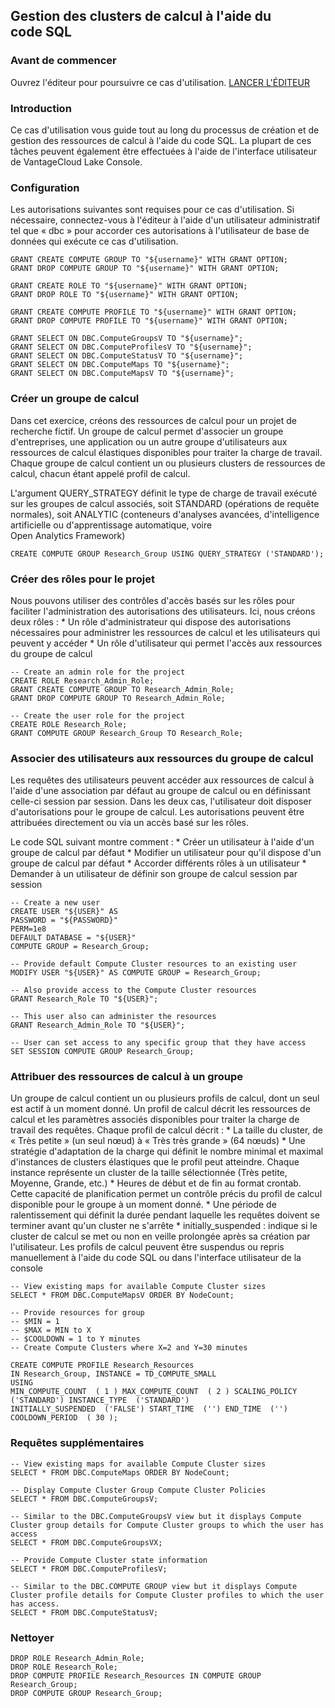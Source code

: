 Gestion des clusters de calcul à l'aide du code SQL
---------------------------------------------------

### Avant de commencer

Ouvrez l'éditeur pour poursuivre ce cas d'utilisation. [LANCER L'ÉDITEUR](#data=%7B%22navigateTo%22:%22editor%22%7D)

### Introduction

Ce cas d'utilisation vous guide tout au long du processus de création et de gestion des ressources de calcul à l'aide du code SQL. La plupart de ces tâches peuvent également être effectuées à l'aide de l'interface utilisateur de VantageCloud Lake Console.

### Configuration

Les autorisations suivantes sont requises pour ce cas d'utilisation. Si nécessaire, connectez-vous à l'éditeur à l'aide d'un utilisateur administratif tel que « dbc » pour accorder ces autorisations à l'utilisateur de base de données qui exécute ce cas d'utilisation.

``` sourceCode
GRANT CREATE COMPUTE GROUP TO "${username}" WITH GRANT OPTION;
GRANT DROP COMPUTE GROUP TO "${username}" WITH GRANT OPTION;

GRANT CREATE ROLE TO "${username}" WITH GRANT OPTION;
GRANT DROP ROLE TO "${username}" WITH GRANT OPTION;

GRANT CREATE COMPUTE PROFILE TO "${username}" WITH GRANT OPTION;
GRANT DROP COMPUTE PROFILE TO "${username}" WITH GRANT OPTION;

GRANT SELECT ON DBC.ComputeGroupsV TO "${username}";
GRANT SELECT ON DBC.ComputeProfilesV TO "${username}";
GRANT SELECT ON DBC.ComputeStatusV TO "${username}";
GRANT SELECT ON DBC.ComputeMaps TO "${username}";
GRANT SELECT ON DBC.ComputeMapsV TO "${username}";
```

### Créer un groupe de calcul

Dans cet exercice, créons des ressources de calcul pour un projet de recherche fictif. Un groupe de calcul permet d'associer un groupe d'entreprises, une application ou un autre groupe d'utilisateurs aux ressources de calcul élastiques disponibles pour traiter la charge de travail. Chaque groupe de calcul contient un ou plusieurs clusters de ressources de calcul, chacun étant appelé profil de calcul.

L'argument QUERY\_STRATEGY définit le type de charge de travail exécuté sur les groupes de calcul associés, soit STANDARD (opérations de requête normales), soit ANALYTIC (conteneurs d'analyses avancées, d'intelligence artificielle ou d'apprentissage automatique, voire Open Analytics Framework)

``` sourceCode
CREATE COMPUTE GROUP Research_Group USING QUERY_STRATEGY ('STANDARD');
```

### Créer des rôles pour le projet

Nous pouvons utiliser des contrôles d'accès basés sur les rôles pour faciliter l'administration des autorisations des utilisateurs. Ici, nous créons deux rôles : \* Un rôle d'administrateur qui dispose des autorisations nécessaires pour administrer les ressources de calcul et les utilisateurs qui peuvent y accéder \* Un rôle d'utilisateur qui permet l'accès aux ressources du groupe de calcul

``` sourceCode
-- Create an admin role for the project
CREATE ROLE Research_Admin_Role;
GRANT CREATE COMPUTE GROUP TO Research_Admin_Role;
GRANT DROP COMPUTE GROUP TO Research_Admin_Role;

-- Create the user role for the project
CREATE ROLE Research_Role;
GRANT COMPUTE GROUP Research_Group TO Research_Role;
```

### Associer des utilisateurs aux ressources du groupe de calcul

Les requêtes des utilisateurs peuvent accéder aux ressources de calcul à l'aide d'une association par défaut au groupe de calcul ou en définissant celle-ci session par session. Dans les deux cas, l'utilisateur doit disposer d'autorisations pour le groupe de calcul. Les autorisations peuvent être attribuées directement ou via un accès basé sur les rôles.

Le code SQL suivant montre comment : \* Créer un utilisateur à l'aide d'un groupe de calcul par défaut \* Modifier un utilisateur pour qu'il dispose d'un groupe de calcul par défaut \* Accorder différents rôles à un utilisateur \* Demander à un utilisateur de définir son groupe de calcul session par session

``` sourceCode
-- Create a new user
CREATE USER "${USER}" AS 
PASSWORD = "${PASSWORD}"
PERM=1e8
DEFAULT DATABASE = "${USER}"
COMPUTE GROUP = Research_Group;

-- Provide default Compute Cluster resources to an existing user
MODIFY USER "${USER}" AS COMPUTE GROUP = Research_Group;

-- Also provide access to the Compute Cluster resources
GRANT Research_Role TO "${USER}";

-- This user also can administer the resources
GRANT Research_Admin_Role TO "${USER}";

-- User can set access to any specific group that they have access
SET SESSION COMPUTE GROUP Research_Group;
```

### Attribuer des ressources de calcul à un groupe

Un groupe de calcul contient un ou plusieurs profils de calcul, dont un seul est actif à un moment donné. Un profil de calcul décrit les ressources de calcul et les paramètres associés disponibles pour traiter la charge de travail des requêtes. Chaque profil de calcul décrit : \* La taille du cluster, de « Très petite » (un seul nœud) à « Très très grande » (64 nœuds) \* Une stratégie d'adaptation de la charge qui définit le nombre minimal et maximal d'instances de clusters élastiques que le profil peut atteindre. Chaque instance représente un cluster de la taille sélectionnée (Très petite, Moyenne, Grande, etc.) \* Heures de début et de fin au format crontab. Cette capacité de planification permet un contrôle précis du profil de calcul disponible pour le groupe à un moment donné. \* Une période de ralentissement qui définit la durée pendant laquelle les requêtes doivent se terminer avant qu'un cluster ne s'arrête \* initially\_suspended : indique si le cluster de calcul se met ou non en veille prolongée après sa création par l'utilisateur. Les profils de calcul peuvent être suspendus ou repris manuellement à l'aide du code SQL ou dans l'interface utilisateur de la console

``` sourceCode
-- View existing maps for available Compute Cluster sizes
SELECT * FROM DBC.ComputeMapsV ORDER BY NodeCount;

-- Provide resources for group
-- $MIN = 1
-- $MAX = MIN to X
-- $COOLDOWN = 1 to Y minutes
-- Create Compute Clusters where X=2 and Y=30 minutes

CREATE COMPUTE PROFILE Research_Resources
IN Research_Group, INSTANCE = TD_COMPUTE_SMALL
USING
MIN_COMPUTE_COUNT  ( 1 ) MAX_COMPUTE_COUNT  ( 2 ) SCALING_POLICY  ('STANDARD') INSTANCE_TYPE  ('STANDARD') 
INITIALLY_SUSPENDED  ('FALSE') START_TIME  ('') END_TIME  ('') COOLDOWN_PERIOD  ( 30 );
```

### Requêtes supplémentaires

``` sourceCode
-- View existing maps for available Compute Cluster sizes
SELECT * FROM DBC.ComputeMaps ORDER BY NodeCount;

-- Display Compute Cluster Group Compute Cluster Policies
SELECT * FROM DBC.ComputeGroupsV;

-- Similar to the DBC.ComputeGroupsV view but it displays Compute Cluster group details for Compute Cluster groups to which the user has access
SELECT * FROM DBC.ComputeGroupsVX;

-- Provide Compute Cluster state information
SELECT * FROM DBC.ComputeProfilesV;

-- Similar to the DBC.COMPUTE GROUP view but it displays Compute Cluster profile details for Compute Cluster profiles to which the user has access.
SELECT * FROM DBC.ComputeStatusV;
```

### Nettoyer

``` sourceCode
DROP ROLE Research_Admin_Role;
DROP ROLE Research_Role;
DROP COMPUTE PROFILE Research_Resources IN COMPUTE GROUP Research_Group;
DROP COMPUTE GROUP Research_Group;
```
